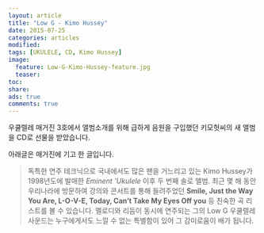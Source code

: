 ```yaml
---
layout: article
title: "Low G - Kimo Hussey"
date: 2015-07-25
categories: articles
modified: 
tags: [UKULELE, CD, Kimo Hussey]
image:
  feature: Low-G-Kimo-Hussey-feature.jpg
  teaser: 
toc: 
share: 
ads: true
comments: true
---
```


우쿨렐레 매거진 3호에서 앨범소개를 위해 급하게 음원을 구입했던 키모헛씨의 새 앨범을 CD로 선물을 받았습니다.

아래글은 매거진에 기고 한 글입니다.

>독특한 연주 테크닉으로 국내에서도 많은 팬을 거느리고 있는 Kimo Hussey가 1998년도에 발매한 *Eminent ‘Ukulele* 이후 두 번째 솔로 앨범. 최근 몇 해 동안 우리나라에 방문하여 강의와 콘서트를 통해 들려주었던 **Smile, Just the Way You Are, L-O-V-E, Today, Can’t Take My Eyes Off you** 등 친숙한 곡 리스트를 볼 수 있습니다. 멜로디와 리듬이 동시에 연주되는 그의 Low G 우쿨렐레 사운드는 누구에게서도 느낄 수 없는 특별함이 있어 그 감미로움이 배가 됩니다.

